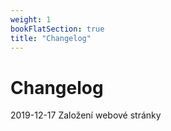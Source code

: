 ```yaml
---
weight: 1
bookFlatSection: true
title: "Changelog"
---
```


# Changelog
2019-12-17 Založení webové stránky